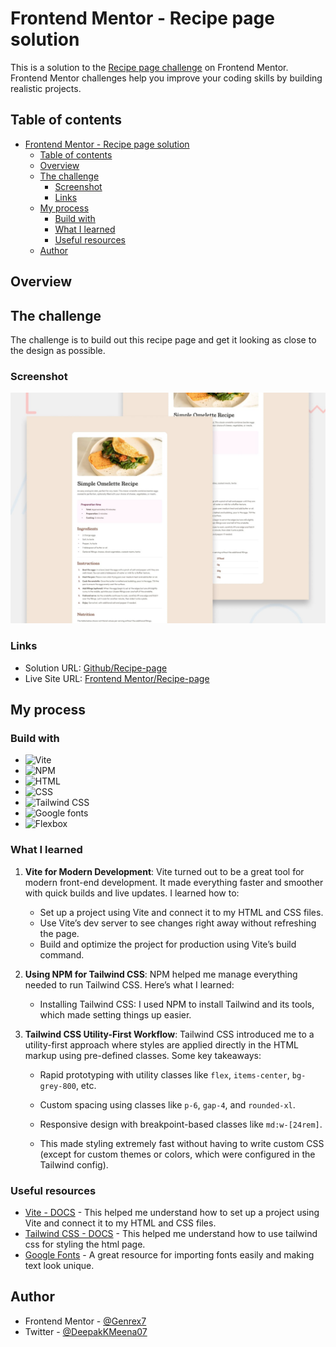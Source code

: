 # Frontend Mentor - Recipe page solution

This is a solution to the [Recipe page challenge][recipe-page] on Frontend Mentor. Frontend Mentor challenges help you improve your coding skills by building realistic projects.

## Table of contents

- [Frontend Mentor - Recipe page solution](#frontend-mentor---recipe-page-solution)
  - [Table of contents](#table-of-contents)
  - [Overview](#overview)
  - [The challenge](#the-challenge)
    - [Screenshot](#screenshot)
    - [Links](#links)
  - [My process](#my-process)
    - [Build with](#build-with)
    - [What I learned](#what-i-learned)
    - [Useful resources](#useful-resources)
  - [Author](#author)

## Overview

## The challenge

The challenge is to build out this recipe page and get it looking as close to the design as possible.

### Screenshot

![Frontend-Mentor/Recipe-page](/preview.jpg)

### Links

- Solution URL: [Github/Recipe-page](https://github.com/Genrex7/recipe-page)
- Live Site URL: [Frontend Mentor/Recipe-page](https://genrex7.github.io/recipe-page/)

## My process

### Build with

- ![Vite][vite]
- ![NPM][npm]
- ![HTML][html]
- ![CSS][css]
- ![Tailwind CSS][tailwind-css]
- ![Google fonts][google-fonts]
- ![Flexbox][flexbox]

### What I learned

1. <strong>Vite for Modern Development</strong>: Vite turned out to be a great tool for modern front-end development. It made everything faster and smoother with quick builds and live updates. I learned how to:

   - Set up a project using Vite and connect it to my HTML and CSS files.
   - Use Vite’s dev server to see changes right away without refreshing the page.
   - Build and optimize the project for production using Vite’s build command.

2. <strong>Using NPM for Tailwind CSS</strong>: NPM helped me manage everything needed to run Tailwind CSS. Here’s what I learned:

   - Installing Tailwind CSS: I used NPM to install Tailwind and its tools, which made setting things up easier.

3. <strong>Tailwind CSS Utility-First Workflow</strong>: Tailwind CSS introduced me to a utility-first approach where styles are applied directly in the HTML markup using pre-defined classes. Some key takeaways:

   - Rapid prototyping with utility classes like `flex`, `items-center`, `bg-grey-800`, etc.
   - Custom spacing using classes like `p-6`, `gap-4`, and `rounded-xl`.
   - Responsive design with breakpoint-based classes like `md:w-[24rem]`.

   - This made styling extremely fast without having to write custom CSS (except for custom themes or colors, which were configured in the Tailwind config).

### Useful resources

- [Vite - DOCS](https://vitejs.dev/guide/) - This helped me understand how to set up a project using Vite and connect it to my HTML and CSS files.
- [Tailwind CSS - DOCS](https://tailwindcss.com/docs/installation/using-vite) - This helped me understand how to use tailwind css for styling the html page.
- [Google Fonts](https://fonts.google.com/) - A great resource for importing fonts easily and making text look unique.

## Author

- Frontend Mentor - [@Genrex7](https://www.frontendmentor.io/profile/Genrex7)
- Twitter - [@DeepakKMeena07](https://x.com/DeepakKMeena07)

<!-- LINKS -->

[fronendmentor]: https://img.shields.io/badge/Frontend%20Mentor-3F54A3?style=for-the-badge&logo=frontendmentor&logoColor=white
[recipe-page]: https://www.frontendmentor.io/challenges/recipe-page-KiTsR8QQKm
[vite]: https://img.shields.io/badge/Vite-646CFF?style=for-the-badge&logo=vite&logoColor=white
[npm]: https://img.shields.io/badge/NPM-green?style=for-the-badge&logo=npm&logoColor=white
[html]: https://img.shields.io/badge/HTML5-E34F26?style=for-the-badge&logo=html5&logoColor=white
[css]: https://img.shields.io/badge/CSS-639?style=for-the-badge&logo=css&logoColor=fff
[tailwind-css]: https://img.shields.io/badge/Tailwind_CSS-000?style=for-the-badge&logo=tailwind-css&logoColor=00ADFF
[google-fonts]: https://img.shields.io/badge/Google%20Fonts-4285F4?style=for-the-badge&logo=googlefonts&logoColor=white
[flexbox]: https://img.shields.io/badge/Flexbox-violet?style=for-the-badge&logo=flexbox&logoColor=white
[mobile-first-workflow]: https://img.shields.io/badge/Mobile%20First%20Workflow-000?style=for-the-badge&logo=mobile&logoColor=white

